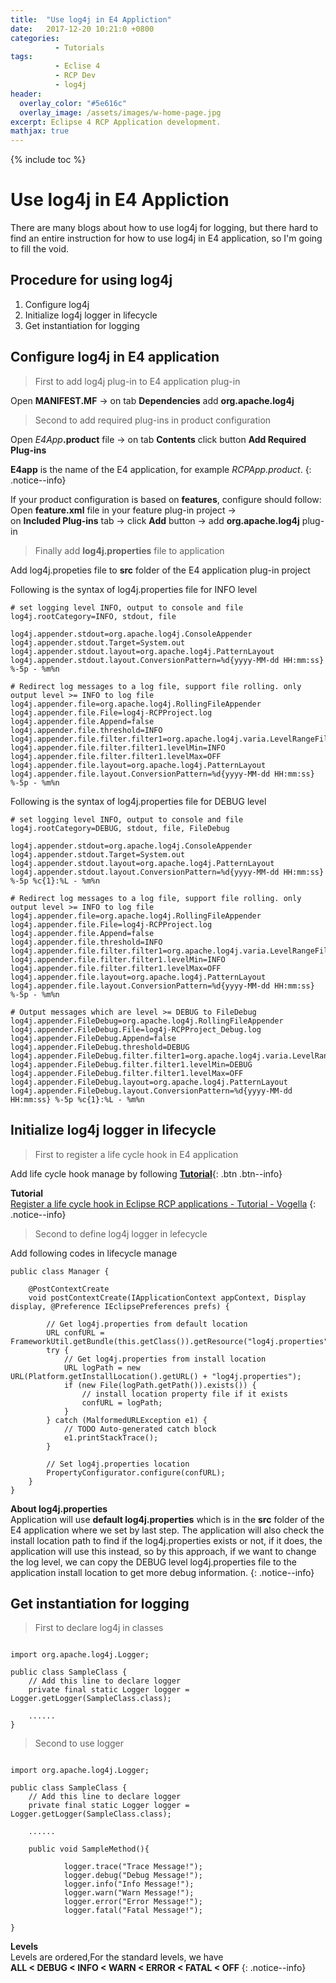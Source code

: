 ```yaml
---
title:  "Use log4j in E4 Appliction"
date:   2017-12-20 10:21:0 +0800
categories:
          - Tutorials
tags:          
          - Eclise 4
          - RCP Dev
          - log4j
header:
  overlay_color: "#5e616c"
  overlay_image: /assets/images/w-home-page.jpg
excerpt: Eclipse 4 RCP Application development.
mathjax: true
---
```



{% include toc %}

# Use log4j in E4 Appliction

There are many blogs about how to use log4j for logging, but there hard to find an entire instruction for how to use log4j in
E4 application, so I'm going to fill the void.

## Procedure for using log4j
1. Configure log4j
2. Initialize log4j logger in lifecycle
3. Get instantiation for logging


## Configure log4j in E4 application

> First to add log4j plug-in to E4 application plug-in

Open **MANIFEST.MF** -> on tab **Dependencies** add **org.apache.log4j**

> Second to add required plug-ins in product configuration

Open _E4App_**.product** file -> on tab **Contents** click button **Add Required Plug-ins**

**E4app** is the name of the E4 application, for example _RCPApp.product_.
{: .notice--info}

If your product configuration is based on **features**, configure should follow:  
Open **feature.xml** file in your feature plug-in project ->  
on **Included Plug-ins** tab -> click **Add** button -> add **org.apache.log4j** plug-in  

> Finally add **log4j.properties** file to application

Add log4j.propeties file to **src** folder of the E4 application plug-in project

Following is the syntax of log4j.properties file for INFO level
```
# set logging level INFO, output to console and file
log4j.rootCategory=INFO, stdout, file

log4j.appender.stdout=org.apache.log4j.ConsoleAppender
log4j.appender.stdout.Target=System.out
log4j.appender.stdout.layout=org.apache.log4j.PatternLayout
log4j.appender.stdout.layout.ConversionPattern=%d{yyyy-MM-dd HH:mm:ss} %-5p - %m%n

# Redirect log messages to a log file, support file rolling. only output level >= INFO to log file
log4j.appender.file=org.apache.log4j.RollingFileAppender
log4j.appender.file.File=log4j-RCPProject.log
log4j.appender.file.Append=false
log4j.appender.file.threshold=INFO
log4j.appender.file.filter.filter1=org.apache.log4j.varia.LevelRangeFilter
log4j.appender.file.filter.filter1.levelMin=INFO
log4j.appender.file.filter.filter1.levelMax=OFF
log4j.appender.file.layout=org.apache.log4j.PatternLayout
log4j.appender.file.layout.ConversionPattern=%d{yyyy-MM-dd HH:mm:ss} %-5p - %m%n

```

Following is the syntax of log4j.properties file for DEBUG level
```
# set logging level INFO, output to console and file
log4j.rootCategory=DEBUG, stdout, file, FileDebug

log4j.appender.stdout=org.apache.log4j.ConsoleAppender
log4j.appender.stdout.Target=System.out
log4j.appender.stdout.layout=org.apache.log4j.PatternLayout
log4j.appender.stdout.layout.ConversionPattern=%d{yyyy-MM-dd HH:mm:ss} %-5p %c{1}:%L - %m%n

# Redirect log messages to a log file, support file rolling. only output level >= INFO to log file
log4j.appender.file=org.apache.log4j.RollingFileAppender
log4j.appender.file.File=log4j-RCPProject.log
log4j.appender.file.Append=false
log4j.appender.file.threshold=INFO
log4j.appender.file.filter.filter1=org.apache.log4j.varia.LevelRangeFilter
log4j.appender.file.filter.filter1.levelMin=INFO
log4j.appender.file.filter.filter1.levelMax=OFF
log4j.appender.file.layout=org.apache.log4j.PatternLayout
log4j.appender.file.layout.ConversionPattern=%d{yyyy-MM-dd HH:mm:ss} %-5p - %m%n

# Output messages which are level >= DEBUG to FileDebug
log4j.appender.FileDebug=org.apache.log4j.RollingFileAppender
log4j.appender.FileDebug.File=log4j-RCPProject_Debug.log
log4j.appender.FileDebug.Append=false
log4j.appender.FileDebug.threshold=DEBUG
log4j.appender.FileDebug.filter.filter1=org.apache.log4j.varia.LevelRangeFilter
log4j.appender.FileDebug.filter.filter1.levelMin=DEBUG
log4j.appender.FileDebug.filter.filter1.levelMax=OFF
log4j.appender.FileDebug.layout=org.apache.log4j.PatternLayout
log4j.appender.FileDebug.layout.ConversionPattern=%d{yyyy-MM-dd HH:mm:ss} %-5p %c{1}:%L - %m%n
```
## Initialize log4j logger in lifecycle

> First to register a life cycle hook in E4 application

Add life cycle hook manage by following [**Tutorial**][lifecycle tutorial]{: .btn .btn--info}

**Tutorial**  
[Register a life cycle hook in Eclipse RCP applications - Tutorial - Vogella][lifecycle tutorial]
{: .notice--info}

> Second to define log4j logger in lefecycle

Add following codes in lifecycle manage

```
public class Manager {

    @PostContextCreate
    void postContextCreate(IApplicationContext appContext, Display display, @Preference IEclipsePreferences prefs) {

        // Get log4j.properties from default location
        URL confURL = FrameworkUtil.getBundle(this.getClass()).getResource("log4j.properties");
        try {
            // Get log4j.properties from install location
            URL logPath = new URL(Platform.getInstallLocation().getURL() + "log4j.properties");
            if (new File(logPath.getPath()).exists()) {
                // install location property file if it exists
                confURL = logPath;
            }
        } catch (MalformedURLException e1) {
            // TODO Auto-generated catch block
            e1.printStackTrace();
        }

        // Set log4j.properties location
        PropertyConfigurator.configure(confURL);
    }
}
```

**About log4j.properties**  
Application will use **default log4j.properties** which is in the **src** folder of the E4 application where we set by last step.
The application will also check the install location path to find if the log4j.properties exists or not, if it does, the application
will use this instead, so by this approach, if we want to change the log level, we can copy the DEBUG level log4j.properties file to
the application install location to get more debug information.
{: .notice--info}

## Get instantiation for logging

> First to declare log4j in classes

```

import org.apache.log4j.Logger;

public class SampleClass {
    // Add this line to declare logger
    private final static Logger logger = Logger.getLogger(SampleClass.class);

    ......
}

```

> Second to use logger 

```

import org.apache.log4j.Logger;

public class SampleClass {
    // Add this line to declare logger
    private final static Logger logger = Logger.getLogger(SampleClass.class);

    ......
    
    public void SampleMethod(){
    
            logger.trace("Trace Message!");
            logger.debug("Debug Message!");
            logger.info("Info Message!");
            logger.warn("Warn Message!");
            logger.error("Error Message!");
            logger.fatal("Fatal Message!");
    
}

```
**Levels**  
Levels are ordered,For the standard levels, we have  
**ALL < DEBUG < INFO < WARN < ERROR < FATAL < OFF**
{: .notice--info}



[lifecycle tutorial]: http://www.vogella.com/tutorials/Eclipse4LifeCycle/article.html
